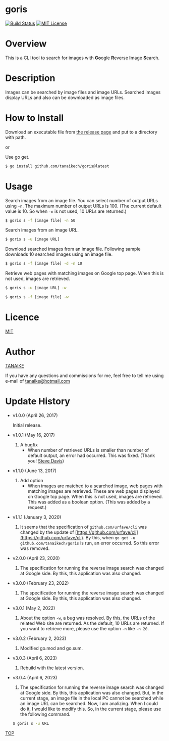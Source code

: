 # goris

[![Build Status](https://travis-ci.com/tanaikech/goris.svg?branch=master)](https://travis-ci.com/tanaikech/goris)
[![MIT License](http://img.shields.io/badge/license-MIT-blue.svg?style=flat)](LICENCE)

<a name="top"></a>

# Overview

This is a CLI tool to search for images with **Go**ogle **R**everse **I**mage **S**earch.

# Description

Images can be searched by image files and image URLs. Searched images display URLs and also can be downloaded as image files.

# How to Install

Download an executable file from [the release page](https://github.com/tanaikech/goris/releases) and put to a directory with path.

or

Use go get.

```bash
$ go install github.com/tanaikech/goris@latest
```

# Usage

Search images from an image file. You can select number of output URLs using `-n`. The maximum number of output URLs is 100. (The current default value is 10. So when `-n` is not used, 10 URLs are returned.)

```bash
$ goris s -f [image file] -n 50
```

Search images from an image URL.

```bash
$ goris s -u [image URL]
```

Download searched images from an image file. Following sample downloads 10 searched images using an image file.

```bash
$ goris s -f [image file] -d -n 10
```

Retrieve web pages with matching images on Google top page. When this is not used, images are retrieved.

```bash
$ goris s -u [image URL] -w
```

```bash
$ goris s -f [image file] -w
```

<a name="Licence"></a>

# Licence

[MIT](LICENCE)

<a name="Author"></a>

# Author

[TANAIKE](https://github.com/tanaikech)

If you have any questions and commissions for me, feel free to tell me using e-mail of tanaike@hotmail.com

<a name="Update_History"></a>

# Update History

- v1.0.0 (April 26, 2017)

  Initial release.

- v1.0.1 (May 16, 2017)

  1. A bugfix
     - When number of retrieved URLs is smaller than number of default output, an error had occurred. This was fixed. (Thank you! [Steve Davis](https://github.com/OptumCS))

- v1.1.0 (June 13, 2017)
  1. Add option
     - When images are matched to a searched image, web pages with matching images are retrieved. These are web pages displayed on Google top page. When this is not used, images are retrieved. This was added as a boolean option. (This was added by a request.)

<a name="v111"></a>

- v1.1.1 (January 3, 2020)

  1. It seems that the specification of `github.com/urfave/cli` was changed by the update of [https://github.com/urfave/cli](https://github.com/urfave/cli). By this, when `go get -u github.com/tanaikech/goris` is run, an error occurred. So this error was removed.

<a name="v200"></a>

- v2.0.0 (April 23, 2020)

  1. The specification for running the reverse image search was changed at Google side. By this, this application was also changed.

<a name="v300"></a>

- v3.0.0 (February 23, 2022)

  1. The specification for running the reverse image search was changed at Google side. By this, this application was also changed.

<a name="v301"></a>

- v3.0.1 (May 2, 2022)

  1. About the option `-w`, a bug was resolved. By this, the URLs of the related Web site are returned. As the default, 10 URLs are returned. If you want to retrieve more, please use the option `-n` like `-n 20`.

<a name="v302"></a>

- v3.0.2 (February 2, 2023)

  1. Modified go.mod and go.sum.

<a name="v303"></a>

- v3.0.3 (April 6, 2023)

  1. Rebuild with the latest version.

<a name="v304"></a>

- v3.0.4 (April 6, 2023)

  1. The specification for running the reverse image search was changed at Google side. By this, this application was also changed. But, in the current stage, an image file in the local PC cannot be searched while an image URL can be searched. Now, I am analizing. When I could do it, I would like to modify this. So, in the current stage, please use the following command.

	```bash
	$ goris s -u URL
	```

[TOP](#top)
